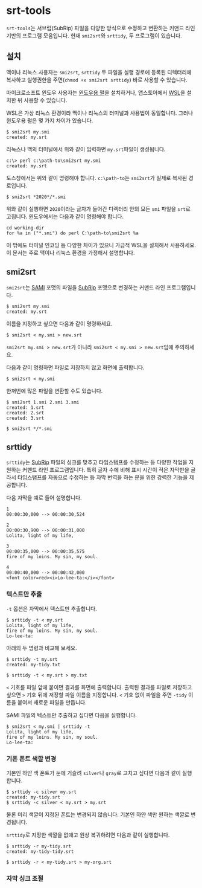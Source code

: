 # srt-tools

`srt-tools`는 서브립(SubRip) 파일을 다양한 방식으로 수정하고 변환하는 커맨드
라인 기반의 프로그램 모음입니다. 현재 `smi2srt`와 `srttidy`, 두 프로그램이
있습니다.

## 설치

맥이나 리눅스 사용자는 `smi2srt`, `srttidy` 두 파일을 실행 경로에 등록된
디렉터리에 복사하고 실행권한을 주면(`chmod +x smi2srt srttidy`) 바로 사용할
수 있습니다.

마이크로소프트 윈도우 사용자는 [윈도우용 펄](https://strawberryperl.com)을
설치하거나, 앱스토어에서 [WSL](https://apps.microsoft.com/store/detail/windows-subsystem-for-linux/9P9TQF7MRM4R?hl=en-us&gl=us)을 설치한 뒤 사용할 수 있습니다.

WSL은 가상 리눅스 환경이라 맥이나 리눅스의 터미널과 사용법이 동일합니다. 그러나
윈도우용 펄은 몇 가지 차이가 있습니다.

```
$ smi2srt my.smi
created: my.srt
```

리눅스나 맥의 터미널에서 위와 같이 입력하면 `my.srt`파일이 생성됩니다.

```
c:\> perl c:\path-to\smi2srt my.smi
created: my.srt
```

도스창에서는 위와 같이 명령해야 합니다. `c:\path-to`는 `smi2srt`가 실제로
복사된 경로입니다.

```
$ smi2srt *2020*/*.smi
```
위와 같이 실행하면 `2020`이라는 글자가 들어간 디렉터리 안의 모든 `smi` 파일을 
`srt`로 고칩니다. 윈도우에서는 다음과 같이 명령해야 합니다.

```
cd working-dir
for %a in ("*.smi") do perl C:\path-to\smi2srt %a
```
이 밖에도 터미널 인코딩 등 다양한 차이가 있으니 가급적 WSL을 설치해서
사용하세요. 이 문서는 주로 맥이나 리눅스 환경을 가정해서 설명합니다.

## smi2srt

`smi2srt`는 [SAMI](https://ko.wikipedia.org/wiki/SAMI) 포맷의 파일을 [SubRip](https://en.wikipedia.org/wiki/SubRip) 포맷으로 변경하는 커맨드 라인
프로그램입니다.

```
$ smi2srt my.smi
created: my.srt
```

이름을 지정하고 싶으면 다음과 같이 명령하세요.

```
$ smi2srt < my.smi > new.srt
```

`smi2srt my.smi > new.srt`가 아니라 `smi2srt < my.smi > new.srt`임에 주의하세요.

다음과 같이 명령하면 파일로 저장하지 않고 화면에 출력합니다.

```
$ smi2srt < my.smi
```

한꺼번에 많은 파일을 변환할 수도 있습니다.

```
$ smi2srt 1.smi 2.smi 3.smi
created: 1.srt
created: 2.srt
created: 3.srt
```

```
$ smi2srt */*.smi
```
## srttidy

`srttidy`는 [SubRip](https://en.wikipedia.org/wiki/SubRip) 파일의 싱크를 맞추고
타임스탬프를 수정하는 등 다양한 작업을 지원하는 커맨드 라인 프로그램입니다.
특히 글자 수에 비해 표시 시간이 적은 자막만을 골라서 타임스탬프를 자동으로 
수정하는 등 자막 번역을 하는 분을 위한 강력한 기능을 제공합니다.

다음 자막을 예로 들어 설명합니다.

```srt
1
00:00:30,000 --> 00:00:30,524

2
00:00:30,900 --> 00:00:31,000
Lolita, light of my life,

3
00:00:35,000 --> 00:00:35,575
fire of my loins. My sin, my soul.

4
00:00:40,000 --> 00:00:42,000
<font color=red><i>Lo-lee-ta:</i></font>
```

### 텍스트만 추출

`-t` 옵션은 자막에서 텍스트만 추출합니다.

```
$ srttidy -t < my.srt
Lolita, light of my life,
fire of my loins. My sin, my soul.
Lo-lee-ta:
```

아래의 두 명령과 비교해 보세요.

```
$ srttidy -t my.srt
created: my-tidy.txt
```

```
$ srttidy -t < my.srt > my.txt
```

`<` 기호를 파일 앞에 붙이면 결과를 화면에 출력합니다. 출력된 결과를 파일로 저장하고 싶으면 `>` 기호 뒤에 저장할 파일 이름을 지정합니다. `<` 기호 없이 파일을 
주면 `-tidy` 이름을 붙여서 새로운 파일을 만듭니다.

SAMI 파일의 텍스트만 추출하고 싶다면 다음을 실행합니다.
```
$ smi2srt < my.smi | srttidy -t
Lolita, light of my life,
fire of my loins. My sin, my soul.
Lo-lee-ta:
```

### 기폰 폰트 색깔 변경

기본인 하얀 색 폰트가 눈에 거슬려 `silver`나 `gray`로 고치고 싶다면 다음과 같이
실행합니다.

```
$ srttidy -c silver my.srt
created: my-tidy.srt
$ srttidy -c silver < my.srt > my.srt
```

물론 미리 색깔이 지정된 폰트는 변경되지 않습니다. 기본인 하얀 색만 원하는 색깔로
변경됩니다.

`srttidy`로 지정한 색깔을 없애고 원상 복귀하려면 다음과 같이 실행합니다.

```
$ srttidy -r my-tidy.srt
created: my-tidy-tidy.srt
```
```
$ srttidy -r < my-tidy.srt > my-org.srt
```

### 자막 싱크 조절



	

